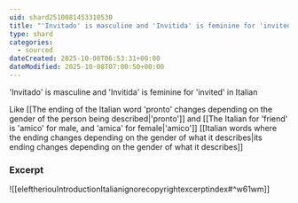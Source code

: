 ```yaml
---
uid: shard2510081453310530
title: "'Invitado' is masculine and 'Invitida' is feminine for 'invited' in Italian"
type: shard
categories:
  - sourced
dateCreated: 2025-10-08T06:53:31+00:00
dateModified: 2025-10-08T07:00:50+00:00
---
```

'Invitado' is masculine and 'Invitida' is feminine for 'invited' in Italian

Like [[The ending of the Italian word 'pronto' changes depending on the gender of the person being described|'pronto']] and [[The Italian for 'friend' is 'amico' for male, and 'amica' for female|'amico']] [[Italian words where the ending changes depending on the gender of what it describes|its ending changes depending on the gender of what it describes]]
### Excerpt
![[eleftheriouIntroductionItalianignorecopyrightexcerptindex#^w61wm]]